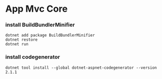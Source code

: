 # App Mvc Core

### install BuildBundlerMinifier
```
dotnet add package BuildBundlerMinifier
dotnet restore
dotnet run
```

### install codegenerator
```
dotnet tool install --global dotnet-aspnet-codegenerator --version 2.1.1
```